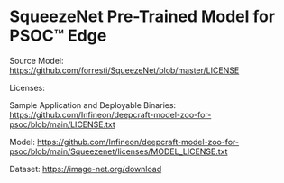 # SqueezeNet Pre-Trained Model for PSOC™ Edge

Source Model: https://github.com/forresti/SqueezeNet/blob/master/LICENSE

Licenses:

Sample Application and Deployable Binaries: https://github.com/Infineon/deepcraft-model-zoo-for-psoc/blob/main/LICENSE.txt

Model: https://github.com/Infineon/deepcraft-model-zoo-for-psoc/blob/main/Squeezenet/licenses/MODEL_LICENSE.txt

Dataset: https://image-net.org/download